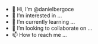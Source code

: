 - 👋 Hi, I’m @danielbergoce
- 👀 I’m interested in ...
- 🌱 I’m currently learning ...
- 💞️ I’m looking to collaborate on ...
- 📫 How to reach me ...

<!---
danielbergoce/danielbergoce is a ✨ special ✨ repository because its `README.md` (this file) appears on your GitHub profile.
You can click the Preview link to take a look at your changes.
--->
